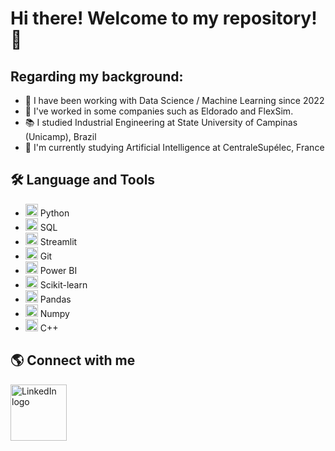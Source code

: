 # Hi there! Welcome to my repository! 👋

## Regarding my background:

- 🎲 I have been working with Data Science / Machine Learning since 2022
- 👔 I've worked in some companies such as Eldorado and FlexSim.
- 📚 I studied Industrial Engineering at State University of Campinas (Unicamp), Brazil
- 🌱 I'm currently studying Artificial Intelligence at CentraleSupélec, France

## 🛠️ Language and Tools

- <img src="https://upload.wikimedia.org/wikipedia/commons/c/c3/Python-logo-notext.svg" alt="Python logo" width="20"/> Python
- <img src="https://upload.wikimedia.org/wikipedia/en/d/dd/MySQL_logo.svg" alt="MySQL logo" width="20"/> SQL
- <img src="https://streamlit.io/images/brand/streamlit-mark-color.png" alt="Streamlit logo" width="20"/> Streamlit
- <img src="https://upload.wikimedia.org/wikipedia/commons/e/e0/Git-logo.svg" alt="Git logo" width="20"/> Git
- <img src="https://upload.wikimedia.org/wikipedia/commons/c/cf/New_Power_BI_Logo.svg" alt="Power BI logo" width="20"/> Power BI
- <img src="https://scikit-learn.org/stable/_static/scikit-learn-logo-small.png" alt="Scikit-learn logo" width="20"/> Scikit-learn
- <img src="https://pandas.pydata.org/pandas-docs/stable/_static/pandas.svg" alt="Pandas logo" width="20"/> Pandas
- <img src= "https://camo.githubusercontent.com/b5a316a445d392b6f33cf315ebae56acecb547a7ac3a62c6931eb81ddbc813c6/68747470733a2f2f63646e2e6a7364656c6976722e6e65742f67682f64657669636f6e732f64657669636f6e2f69636f6e732f6e756d70792f6e756d70792d6f726967696e616c2e737667" alt="Numpy logo" width="20"/> Numpy
- <img src="https://upload.wikimedia.org/wikipedia/commons/1/18/ISO_C%2B%2B_Logo.svg" alt="C++ logo" width="20"/> C++


## 🌎 Connect with me

[<img src="https://upload.wikimedia.org/wikipedia/commons/0/01/LinkedIn_Logo.svg" alt="LinkedIn logo" width="90"/>](https://www.linkedin.com/in/lucastramonte01/)













